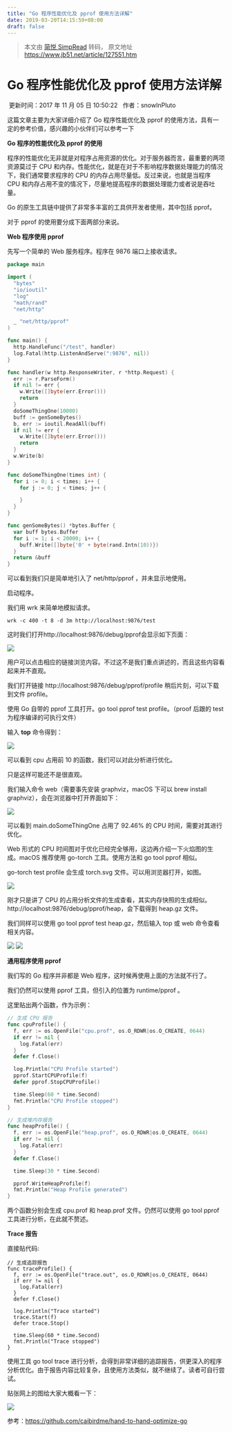 ```yaml
---
title: "Go 程序性能优化及 pprof 使用方法详解"
date: 2019-03-20T14:15:59+08:00
draft: false
---
```


> 本文由 [简悦 SimpRead](http://ksria.com/simpread/) 转码， 原文地址 https://www.jb51.net/article/127551.htm

# Go 程序性能优化及 pprof 使用方法详解

 更新时间：2017 年 11 月 05 日 10:50:22   作者：snowInPluto

这篇文章主要为大家详细介绍了 Go 程序性能优化及 pprof 的使用方法，具有一定的参考价值，感兴趣的小伙伴们可以参考一下

**Go 程序的性能优化及 pprof 的使用**

程序的性能优化无非就是对程序占用资源的优化。对于服务器而言，最重要的两项资源莫过于 CPU 和内存。性能优化，就是在对于不影响程序数据处理能力的情况下，我们通常要求程序的 CPU 的内存占用尽量低。反过来说，也就是当程序 CPU 和内存占用不变的情况下，尽量地提高程序的数据处理能力或者说是吞吐量。

Go 的原生工具链中提供了非常多丰富的工具供开发者使用，其中包括 pprof。

对于 pprof 的使用要分成下面两部分来说。

**Web 程序使用 pprof**

先写一个简单的 Web 服务程序。程序在 9876 端口上接收请求。

```go
package main

import (
  "bytes"
  "io/ioutil"
  "log"
  "math/rand"
  "net/http"

  _ "net/http/pprof"
)

func main() {
  http.HandleFunc("/test", handler)
  log.Fatal(http.ListenAndServe(":9876", nil))
}

func handler(w http.ResponseWriter, r *http.Request) {
  err := r.ParseForm()
  if nil != err {
​    w.Write([]byte(err.Error()))
​    return
  }
  doSomeThingOne(10000)
  buff := genSomeBytes()
  b, err := ioutil.ReadAll(buff)
  if nil != err {
​    w.Write([]byte(err.Error()))
​    return
  }
  w.Write(b)
}

func doSomeThingOne(times int) {
  for i := 0; i < times; i++ {
​    for j := 0; j < times; j++ {

    }
  }
}

func genSomeBytes() *bytes.Buffer {
  var buff bytes.Buffer
  for i := 1; i < 20000; i++ {
​    buff.Write([]byte{'0' + byte(rand.Intn(10))})
  }
  return &buff
}

```

可以看到我们只是简单地引入了 net/http/pprof ，并未显示地使用。

启动程序。

我们用 wrk 来简单地模拟请求。
```shell
wrk -c 400 -t 8 -d 3m http://localhost:9876/test
```

这时我们打开http://localhost:9876/debug/pprof会显示如下页面：

<img src="https://files.jb51.net/file_images/article/201711/2017110510350625.png"/>

用户可以点击相应的链接浏览内容。不过这不是我们重点讲述的，而且这些内容看起来并不直观。

我们打开链接 http://localhost:9876/debug/pprof/profile 稍后片刻，可以下载到文件 profile。

使用 Go 自带的 pprof 工具打开。go tool pprof test profile。（proof 后跟的 test 为程序编译的可执行文件）

输入 **top** 命令得到：

<img src="https://files.jb51.net/file_images/article/201711/2017110510350626.jpg"/>

可以看到 cpu 占用前 10 的函数，我们可以对此分析进行优化。

只是这样可能还不是很直观。

我们输入命令 web（需要事先安装 graphviz，macOS 下可以 brew install graphviz），会在浏览器中打开界面如下：

<img src="https://files.jb51.net/file_images/article/201711/2017110510350627.jpg"/>

可以看到 main.doSomeThingOne 占用了 92.46% 的 CPU 时间，需要对其进行优化。

Web 形式的 CPU 时间图对于优化已经完全够用，这边再介绍一下火焰图的生成。macOS 推荐使用 go-torch 工具。使用方法和 go tool pprof 相似。

go-torch test profile 会生成 torch.svg 文件。可以用浏览器打开，如图。

<img src="https://files.jb51.net/file_images/article/201711/2017110510350628.png"/>

刚才只是讲了 CPU 的占用分析文件的生成查看，其实内存快照的生成相似。http://localhost:9876/debug/pprof/heap，会下载得到 heap.gz 文件。

我们同样可以使用 go tool pprof test heap.gz，然后输入 top 或 web 命令查看相关内容。

<img src="https://files.jb51.net/file_images/article/201711/2017110510350629.jpg"/>

<img src="https://files.jb51.net/file_images/article/201711/2017110510350630.jpg"/>

**通用程序使用 pprof**

我们写的 Go 程序并非都是 Web 程序，这时候再使用上面的方法就不行了。

我们仍然可以使用 pprof 工具，但引入的位置为 runtime/pprof 。

这里贴出两个函数，作为示例：

```go
// 生成 CPU 报告
func cpuProfile() {
  f, err := os.OpenFile("cpu.prof", os.O_RDWR|os.O_CREATE, 0644)
  if err != nil {
    log.Fatal(err)
  }
  defer f.Close()

  log.Println("CPU Profile started")
  pprof.StartCPUProfile(f)
  defer pprof.StopCPUProfile()

  time.Sleep(60 * time.Second)
  fmt.Println("CPU Profile stopped")
}

// 生成堆内存报告
func heapProfile() {
  f, err := os.OpenFile("heap.prof", os.O_RDWR|os.O_CREATE, 0644)
  if err != nil {
​    log.Fatal(err)
  }
  defer f.Close()

  time.Sleep(30 * time.Second)

  pprof.WriteHeapProfile(f)
  fmt.Println("Heap Profile generated")
}

```

两个函数分别会生成 cpu.prof 和 heap.prof 文件。仍然可以使用 go tool pprof 工具进行分析，在此就不赘述。

**Trace 报告**

直接贴代码:

```shell
// 生成追踪报告
func traceProfile() {
  f, err := os.OpenFile("trace.out", os.O_RDWR|os.O_CREATE, 0644)
  if err != nil {
    log.Fatal(err)
  }
  defer f.Close()

  log.Println("Trace started")
  trace.Start(f)
  defer trace.Stop()

  time.Sleep(60 * time.Second)
  fmt.Println("Trace stopped")
}

```

使用工具 go tool trace 进行分析，会得到非常详细的追踪报告，供更深入的程序分析优化。由于报告内容比较复杂，且使用方法类似，就不继续了。读者可自行尝试。

贴张网上的图给大家大概看一下：

<img src="https://files.jb51.net/file_images/article/201711/2017110510350631.jpg"/>


参考：https://github.com/caibirdme/hand-to-hand-optimize-go
